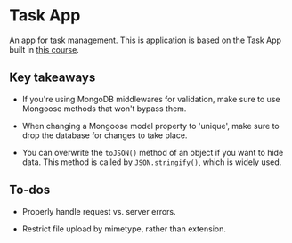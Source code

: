 # Task App

An app for task management. This is application is based on the Task App built in [this course](https://www.udemy.com/course/the-complete-nodejs-developer-course-2/).


## Key takeaways

* If you're using MongoDB middlewares for validation, make sure to use Mongoose methods that won't bypass them.

* When changing a Mongoose model property to 'unique', make sure to drop the database for changes to take place.

* You can overwrite the `toJSON()` method of an object if you want to hide data. This method is called by `JSON.stringify()`, which is widely used.

## To-dos

* Properly handle request vs. server errors.

* Restrict file upload by mimetype, rather than extension.